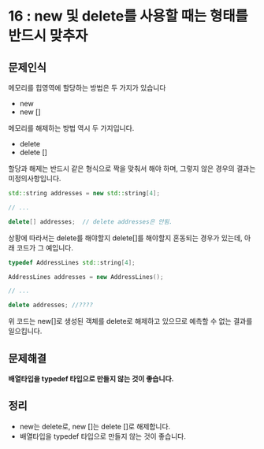# 16 : new 및 delete를 사용할 때는 형태를 반드시 맞추자

## 문제인식

메모리를 힙영역에 할당하는 방법은 두 가지가 있습니다

- new
- new []

메모리를 해제하는 방법 역시 두 가지입니다.

- delete
- delete []

할당과 해제는 반드시 같은 형식으로 짝을 맞춰서 해야 하며, 그렇지 않은 경우의 결과는 미정의사항입니다.

```c++
std::string addresses = new std::string[4];

// ...

delete[] addresses;  // delete addresses은 안됨.
```

상황에 따라서는 delete를 해야할지 delete[]를 해야할지 혼동되는 경우가 있는데, 아래 코드가 그 예입니다.

```c++
typedef AddressLines std::string[4];

AddressLines addresses = new AddressLines();

// ...

delete addresses; //????
```

위 코드는 new[]로 생성된 객체를 delete로 해제하고 있으므로 예측할 수 없는 결과를 일으킵니다.

## 문제해결

**배열타입을 typedef 타입으로 만들지 않는 것이 좋습니다.**

## 정리

- new는 delete로, new []는 delete []로 해제합니다.
- 배열타입을 typedef 타입으로 만들지 않는 것이 좋습니다.
